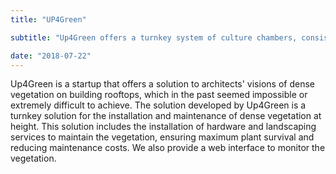 ```yaml
---
title: "UP4Green"

subtitle: "Up4Green offers a turnkey system of culture chambers, consisting of autonomous, modular and reversible containers. This system allows to easily and durably implant dense vegetation at height."

date: "2018-07-22"
---
```


Up4Green is a startup that offers a solution to architects' visions of dense vegetation on building rooftops, which in the past seemed impossible or extremely difficult to achieve. The solution developed by Up4Green is a turnkey solution for the installation and maintenance of dense vegetation at height. This solution includes the installation of hardware and landscaping services to maintain the vegetation, ensuring maximum plant survival and reducing maintenance costs. We also provide a web interface to monitor the vegetation.
